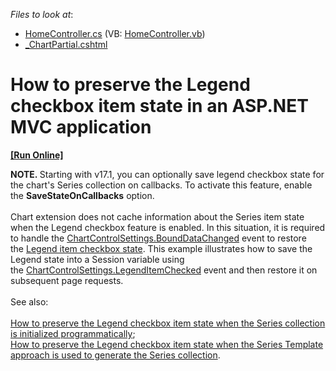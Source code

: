 <!-- default file list -->
*Files to look at*:

* [HomeController.cs](./CS/CheckboxLegend/Controllers/HomeController.cs) (VB: [HomeController.vb](./VB/CheckboxLegend/Controllers/HomeController.vb))
* [_ChartPartial.cshtml](./CS/CheckboxLegend/Views/Home/_ChartPartial.cshtml)
<!-- default file list end -->
# How to preserve the Legend checkbox item state in an ASP.NET MVC application
<!-- run online -->
**[[Run Online]](https://codecentral.devexpress.com/t504189/)**
<!-- run online end -->


<strong>NOTE. </strong>Starting with v17.1, you can optionally save legend checkbox state for the chart's Series collection on callbacks. To activate this feature, enable the <strong>SaveStateOnCallbacks</strong> option.<br><br>Chart extension does not cache information about the Series item state when the Legend checkbox feature is enabled. In this situation, it is required to handle the <a href="https://documentation.devexpress.com/#AspNet/DevExpressWebMvcChartControlSettings_BoundDataChangedtopic">ChartControlSettings.BoundDataChanged</a> event to restore the <a href="https://documentation.devexpress.com/#AspNet/CustomDocument16242">Legend item checkbox state</a>. This example illustrates how to save the Legend state into a Session variable using the <a href="https://documentation.devexpress.com/#AspNet/DevExpressWebMvcChartControlSettings_LegendItemCheckedtopic">ChartControlSettings.LegendItemChecked</a> event and then restore it on subsequent page requests.<br><br>See also:<br><br><a href="https://www.devexpress.com/Support/Center/p/T470764">How to preserve the Legend checkbox item state when the Series collection is initialized programmatically</a>;<br><a href="https://www.devexpress.com/Support/Center/p/T470781">How to preserve the Legend checkbox item state when the Series Template approach is used to generate the Series collection</a>.

<br/>


